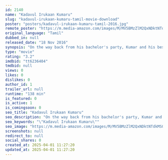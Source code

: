 ```yaml
---
id: 2140
name: "Kadavul Irukaan Kumaru"
slug: "kadavul-irukaan-kumaru-tamil-movie-download"
poster: "posters/kadavul-irukaan-kumaru-tamil-2016.jpg"
remote_poster: "https://m.media-amazon.com/images/M/MV5BMzZlM2QxNDktNTdkMS00ZmFjLWI5ZjItY2Q0NGZjNzExMmNjXkEyXkFqcGc@._V1_SX300.jpg"
original_language: "Tamil"
dubbed_in: null
released_date: "18 Nov 2016"
synopsis: "On the way back from his bachelor's party, Kumar and his best friend, Balaji, get caught smuggling liquor. What follows are their hilarious attempts to get to the wedding in time."
type: "movie"
rating: "3.2"
imdbid: "tt6236404"
tmdbid: null
views: 0
likes: 0
dislikes: 0
author_id: 1
trailer_url: null
runtime: "138 min"
is_featured: 0
is_active: 1
is_comingsoon: 0
seo_title: "Kadavul Irukaan Kumaru"
seo_description: "On the way back from his bachelor's party, Kumar and his best friend, Balaji, get caught smuggling liquor. What follows are their hilarious attempts to get to the wedding in time."
seo_keywords: "\"Kadavul Irukaan Kumaru\""
seo_image: "https://m.media-amazon.com/images/M/MV5BMzZlM2QxNDktNTdkMS00ZmFjLWI5ZjItY2Q0NGZjNzExMmNjXkEyXkFqcGc@._V1_SX300.jpg"
screenshots: null
redirect_to: null
social_shares: 0
created_at: 2025-04-01 11:27:20
updated_at: 2025-04-01 11:27:20
---
```


